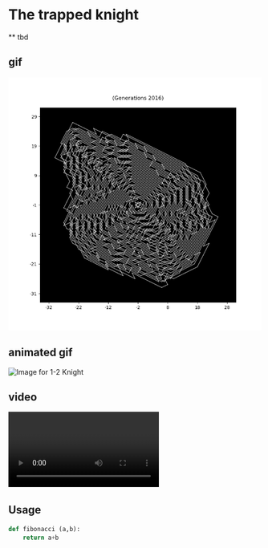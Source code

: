 # The trapped knight

** tbd

## gif
  ![Image for 1-2 Knight](./samples/knightPath-1-2.gif)

## animated gif
  ![Image for 1-2 Knight](./samples/knightPath-1-2.anim.gif)

## video
  ![MP4 for 1-2 Knight](./samples/knightPath-1-22.mp4)

## Usage

```Python
def fibonacci (a,b):
    return a+b
```

